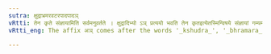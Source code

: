 ```yaml
---
sutra: क्षुद्राभ्रमरवटरपादपादञ्
vRtti: तेन कृते संज्ञायामिति सर्वमनुवर्तते । क्षुद्रादिभ्यो ऽञ् प्रत्ययो भवति तेन कृतइत्येतस्मिन्विषये संज्ञायां गम्यमानायाम् । अणोपवादः ॥
vRtti_eng: The affix अञ् comes after the words '_kshudra_', '_bhramara_', '_vatara_', and '_padapa_' in the sense of  'made by him', the whole word being a Name.

---
```

